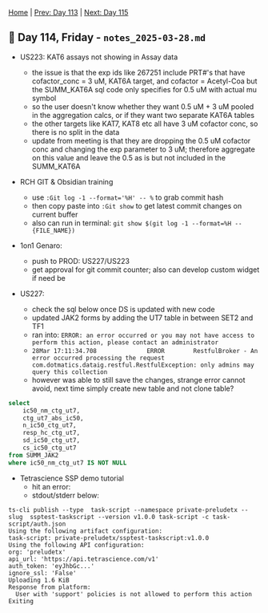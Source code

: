 [Home](../../main.md) | [Prev: Day 113](notes_2025-03-27.md) | [Next: Day 115](./notes_2025-03-31.md)

## 📝 Day 114, Friday - `notes_2025-03-28.md`

- US223: KAT6 assays not showing in Assay data 
    * the issue is that the exp ids like 267251 include PRT#'s that have cofactor_conc = 3 uM, KAT6A target, and cofactor = Acetyl-Coa but the SUMM_KAT6A sql code only specifies for 0.5 uM with actual mu symbol
    * so the user doesn't know whether they want 0.5 uM + 3 uM pooled in the aggregation calcs, or if they want two separate KAT6A tables
    * the other targets like KAT7, KAT8 etc all have 3 uM cofactor conc, so there is no split in the data
    * update from meeting is that they are dropping the 0.5 uM cofactor conc and changing the exp parameter to 3 uM; therefore aggregate on this value and leave the 0.5 as is but not included in the SUMM_KAT6A

- RCH GIT & Obsidian training
    * use `:Git log -1 --format='%H' -- %` to grab commit hash
    * then copy paste into `:Git show` to get latest commit changes on current buffer
    * also can run in terminal: `git show $(git log -1 --format=%H -- {FILE_NAME})`

- 1on1 Genaro:
    * push to PROD: US227/US223
    * get approval for git commit counter; also can develop custom widget if need be

- US227:
    * check the sql below once DS is updated with new code
    * updated JAK2 forms by adding the UT7 table in between SET2 and TF1
    * ran into: `ERROR: an error occurred or you may not have access to perform this action, please contact an administrator`
    * `28Mar 17:11:34.708              ERROR        RestfulBroker - An error occurred processing the request com.dotmatics.dataig.restful.RestfulException: only admins may query this collection`
    * however was able to still save the changes, strange error cannot avoid, next time simply create new table and not clone table? 

```sql
select 
    ic50_nm_ctg_ut7,
    ctg_ut7_abs_ic50,
    n_ic50_ctg_ut7,
    resp_hc_ctg_ut7,
    sd_ic50_ctg_ut7,
    cs_ic50_ctg_ut7
from SUMM_JAK2
where ic50_nm_ctg_ut7 IS NOT NULL
```

- Tetrascience SSP demo tutorial
    * hit an error:
    * stdout/stderr below:
```
ts-cli publish --type  task-script --namespace private-preludetx --slug  ssptest-taskscript --version v1.0.0 task-script -c task-script/auth.json
Using the following artifact configuration:
task-script: private-preludetx/ssptest-taskscript:v1.0.0
Using the following API configuration:
org: 'preludetx'
api_url: 'https://api.tetrascience.com/v1'
auth_token: 'eyJhbGc...'
ignore_ssl: 'False'
Uploading 1.6 KiB
Response from platform:
  User with 'support' policies is not allowed to perform this action
Exiting
```
